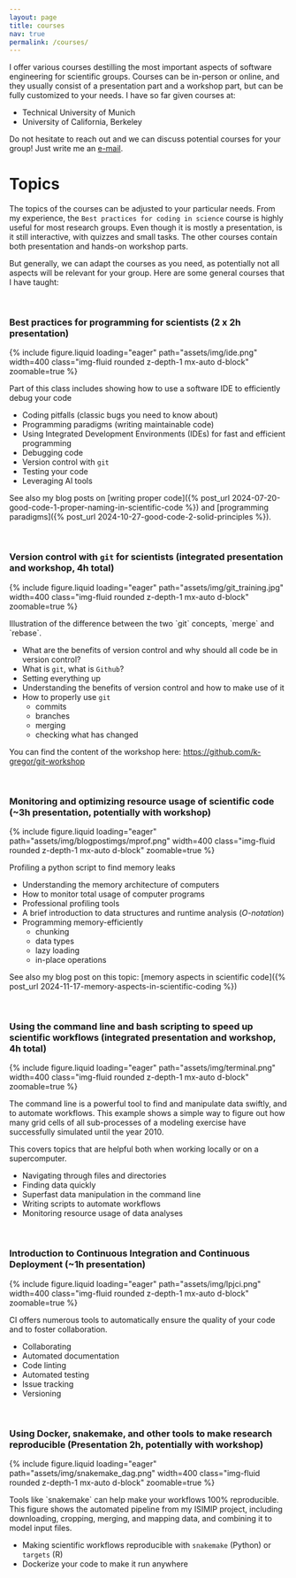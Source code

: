 ```yaml
---
layout: page
title: courses
nav: true
permalink: /courses/
---
```


I offer various courses destilling the most important aspects of software engineering for scientific groups.
Courses can be in-person or online, and they usually consist of a presentation part and a workshop part, but can be fully customized to your needs.
I have so far given courses at:

- Technical University of Munich
- University of California, Berkeley

Do not hesitate to reach out and we can discuss potential courses for your group! Just write me an [e-mail](mailto:konstantin.gregor@posteo.de).

# Topics

The topics of the courses can be adjusted to your particular needs. 
From my experience, the `Best practices for coding in science` course is highly useful for most research groups. Even though it is mostly a presentation, is it still interactive, with quizzes and small tasks.
The other courses contain both presentation and hands-on workshop parts.

But generally, we can adapt the courses as you need, as potentially not all aspects will be relevant for your group. Here are some general courses that I have taught:

<br/>

### Best practices for programming for scientists (2 x 2h presentation)

{% include figure.liquid loading="eager" path="assets/img/ide.png" width=400 class="img-fluid rounded z-depth-1 mx-auto d-block" zoomable=true %}
<div class="caption">
    Part of this class includes showing how to use a software IDE to efficiently debug your code
</div>

- Coding pitfalls (classic bugs you need to know about)
- Programming paradigms (writing maintainable code)
- Using Integrated Development Environments (IDEs) for fast and efficient programming
- Debugging code
- Version control with `git`
- Testing your code
- Leveraging AI tools

See also my blog posts on [writing proper code]({% post_url 2024-07-20-good-code-1-proper-naming-in-scientific-code %}) and [programming paradigms]({% post_url 2024-10-27-good-code-2-solid-principles %}).

<br/>

### Version control with `git` for scientists (integrated presentation and workshop, 4h total)

{% include figure.liquid loading="eager" path="assets/img/git_training.jpg" width=400 class="img-fluid rounded z-depth-1 mx-auto d-block" zoomable=true %}
<div class="caption">
    Illustration of the difference between the two `git` concepts, `merge` and `rebase`.
</div>

- What are the benefits of version control and why should all code be in version control?
- What is `git`, what is `Github`?
- Setting everything up
- Understanding the benefits of version control and how to make use of it
- How to properly use `git`
  - commits
  - branches
  - merging
  - checking what has changed
  
You can find the content of the workshop here: <a href="https://github.com/k-gregor/git-workshop">https://github.com/k-gregor/git-workshop</a>
  
<br/>

### Monitoring and optimizing resource usage of scientific code (~3h presentation, potentially with workshop)

{% include figure.liquid loading="eager" path="assets/img/blogpostimgs/mprof.png" width=400 class="img-fluid rounded z-depth-1 mx-auto d-block" zoomable=true %}
<div class="caption">
    Profiling a python script to find memory leaks
</div>

- Understanding the memory architecture of computers
- How to monitor total usage of computer programs
- Professional profiling tools
- A brief introduction to data structures and runtime analysis (*O-notation*)
- Programming memory-efficiently
	- chunking
	- data types
	- lazy loading
	- in-place operations

See also my blog post on this topic: [memory aspects in scientific code]({% post_url 2024-11-17-memory-aspects-in-scientific-coding %})

<br/>

### Using the command line and bash scripting to speed up scientific workflows (integrated presentation and workshop, 4h total)

{% include figure.liquid loading="eager" path="assets/img/terminal.png" width=400 class="img-fluid rounded z-depth-1 mx-auto d-block" zoomable=true %}
<div class="caption">
    The command line is a powerful tool to find and manipulate data swiftly, and to automate workflows. This example shows a simple way to figure out how many grid cells of all sub-processes of a modeling exercise have successfully simulated until the year 2010.
</div>

This covers topics that are helpful both when working locally or on a supercomputer.

- Navigating through files and directories
- Finding data quickly
- Superfast data manipulation in the command line
- Writing scripts to automate workflows
- Monitoring resource usage of data analyses

<br/>

### Introduction to Continuous Integration and Continuous Deployment (~1h presentation)

{% include figure.liquid loading="eager" path="assets/img/lpjci.png" width=400 class="img-fluid rounded z-depth-1 mx-auto d-block" zoomable=true %}
<div class="caption">
    CI offers numerous tools to automatically ensure the quality of your code and to foster collaboration.
</div>

- Collaborating
- Automated documentation
- Code linting
- Automated testing
- Issue tracking
- Versioning

<br/>

### Using Docker, snakemake, and other tools to make research reproducible (Presentation 2h, potentially with workshop)


{% include figure.liquid loading="eager" path="assets/img/snakemake_dag.png" width=400 class="img-fluid rounded z-depth-1 mx-auto d-block" zoomable=true %}
<div class="caption">
    Tools like `snakemake` can help make your workflows 100% reproducible. This figure shows the automated pipeline from my ISIMIP project, including downloading, cropping, merging, and mapping data, and combining it to model input files.
</div>


- Making scientific workflows reproducible with `snakemake` (Python) or `targets` (R)
- Dockerize your code to make it run anywhere
